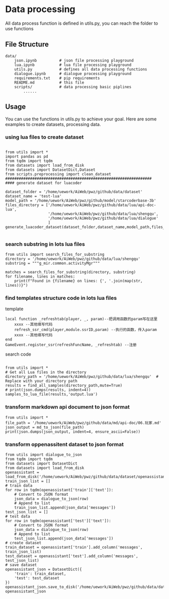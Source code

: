 # Data processing

All data process function is defined in utils.py, you can reach the folder to use functions

## File Structure

```
data/
    json.ipynb          # json file processing playground
    lua.ipynb           # lua file processing playground
    utils.py            # defines all data processing functions
    dialogue.ipynb      # dialogue processing playground
    requirements.txt    # pip requirements
    README.md           # this file
    scripts/            # data processing basic piplines
        ......
```


## Usage

You can use the functions in utils.py to achieve your goal. Here are some examples to create datasets, processing data.

### using lua files to create dataset

```

from utils import *
import pandas as pd
from tqdm import tqdm
from datasets import load_from_disk
from datasets import DatasetDict,Dataset
from scripts.preprocessing import clean_dataset
#################################################################
#### generate dataset for luacoder

dataset_folder = '/home/uework/AiWeb/pwz/github/data/dataset'
dataset_name = 'test-lua'
model_path = '/home/uework/AiWeb/pwz/github/model/starcoderbase-3b'
files_directory = ['/home/uework/AiWeb/pwz/github/data/lua/api-doc-lua',
                   '/home/uework/AiWeb/pwz/github/data/lua/shengqu',
                   '/home/uework/AiWeb/pwz/github/data/lua/dialogue'
                   ]
generate_luacoder_dataset(dataset_folder,dataset_name,model_path,files_directory)


```




### search substring in lots lua files


```
from utils import search_files_for_substring
directory = '/home/uework/AiWeb/pwz/github/data/lua/shengqu'
substring = """g_mir.common.activityMgr"""

matches = search_files_for_substring(directory, substring)
for filename, lines in matches:
    print(f"Found in {filename} on lines: {', '.join(map(str, lines))}")

```


### find templates structure code in lots lua files

template
```
local function _refreshtab(player, _, param)--把调用函数的param写在这里
    xxxx --其他填写代码
    refresh_ssr_cmd(player,module.ssrID,param) --执行的函数，传入param
    xxxx --其他填写代码
end
GameEvent.register_ssr(refreshFuncName, _refreshtab) --注册
```

search code
```

from utils import *
# Get all Lua files in the directory
directory_path = '/home/uework/AiWeb/pwz/github/data/lua/shengqu'  # Replace with your directory path
results = find_all_samples(directory_path,mute=True)
# print(json.dumps(results, indent=4))
samples_to_lua_file(results,'output.lua')

```


### transform markdown api document to json format

```
from utils import *
file_path = '/home/uework/AiWeb/pwz/github/data/md/api-doc/06.玩家.md'
json_output = md_to_json(file_path)
print(json.dumps(json_output, indent=4, ensure_ascii=False))

```


### transform oppenassitent dataset to json format

```
from utils import dialogue_to_json
from tqdm import tqdm
from datasets import DatasetDict
from datasets import load_from_disk
openassistant = load_from_disk('/home/uework/AiWeb/pwz/github/data/dataset/openassistant')
train_json_list = []
# train data
for row in tqdm(openassistant['train']['text']):
    # Convert to JSON format
    json_data = dialogue_to_json(row)
    # Append to list
    train_json_list.append(json_data['messages'])
test_json_list = []
# test data
for row in tqdm(openassistant['test']['text']):
    # Convert to JSON format
    json_data = dialogue_to_json(row)
    # Append to list
    test_json_list.append(json_data['messages'])
# create dataset
train_dataset = openassistant['train'].add_column('messages', train_json_list)
test_dataset = openassistant['test'].add_column('messages', test_json_list)
# save dataset
openassistant_json = DatasetDict({
    'train': train_dataset,
    'test': test_dataset
})
openassistant_json.save_to_disk('/home/uework/AiWeb/pwz/github/data/dataset/openassistant_json')
openassistant_json

```


